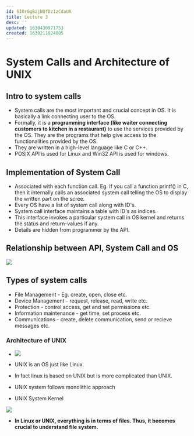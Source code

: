 ```yaml
---
id: 6IOrGgBzjNQfDz1zCdaUA
title: Lecture 3
desc: ''
updated: 1630430971753
created: 1630211824085
---
```



# System Calls and Architecture of UNIX

## Intro to system calls
* System calls are the most important and crucial concept in OS. It is basically a link connecting user to the OS.
* Formally, it is a **programming interface (like waiter connecting customers to kitchen in a restaurant)** to use the services provided by the OS. They are the programs that help give access to the functionalities provided by the OS.
*  They are written in a high-level language like C or C++.
* POSIX API is used for Linux and Win32 API is used for windows.

## Implementation of System Call
* Associated with each function call. Eg. If you call a function printf() in C, then it internally calls an associated system call telling the OS to display the written part on the scree.
* Every OS have a list of system call along with ID's.
* System call interface maintains a table with ID's as indices.
* This interface invokes a particular system call in OS kernel and returns the status and return-values if any.
* Details are hidden from programmer by the API.

## Relationship between API, System Call and OS

![](/assets/images/2021-08-29-10-48-06.png)

## Types of system calls
* File Management - Eg. create, open, close etc.
* Device Management - request, release, read, write etc.
* Protection - control access, get and set permissions etc.
* Information maintenance - get time, set process etc.
* Communications - create, delete communication, send or recieve messages etc.

### Architecture of UNIX

* ![](/assets/images/2021-08-29-11-08-15.png)

* UNIX is an OS just like Linux.
* In fact linux is based on UNIX but is more complicated than UNIX.
* UNIX system follows monolithic approach
* UNIX System Kernel

![](/assets/images/2021-08-29-11-10-53.png)

* **In Linux or UNIX, everything is in terms of files. Thus, it becomes crucial to understand file system.**
